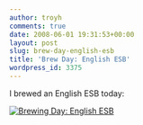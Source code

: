 ```yaml
---
author: troyh
comments: true
date: 2008-06-01 19:31:53+00:00
layout: post
slug: brew-day-english-esb
title: 'Brew Day: English ESB'
wordpress_id: 3375
---
```


I brewed an English ESB today:

[![Brewing Day: English ESB](http://farm4.static.flickr.com/3052/2545766470_0f528bd2ff.jpg)](http://www.flickr.com/photos/troyh/2545766470/)
